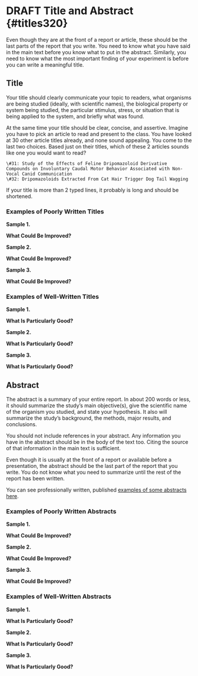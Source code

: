 # DRAFT Title and Abstract {#titles320}

Even though they are at the front of a report or article, these should be the last parts of the report that you write. You need to know what you have said in the main text before you know what to put in the abstract. Similarly, you need to know what the most important finding of your experiment is before you can write a meaningful title.


## Title

Your title should clearly communicate your topic to readers, what organisms are being studied (ideally, with scientific names), the biological property or system being studied, the particular stimulus, stress, or situation that is being applied to the system, and briefly what was found. 

At the same time your title should be clear, concise, and assertive. Imagine you have to pick an article to read and present to the class. You have looked at 30 other article titles already, and none sound appealing. You come to the last two choices. Based just on their titles, which of these 2 articles sounds like one you would want to read?

	\#31: Study of the Effects of Feline Dripomazoloid Derivative Compounds on Involuntary Caudal Motor Behavior Associated with Non-Vocal Canid Communication
	\#32: Dripomazoloids Extracted From Cat Hair Trigger Dog Tail Wagging

If your title is more than 2 typed lines, it probably is long and should be shortened.


### Examples of Poorly Written Titles

__Sample 1.__

__What Could Be Improved?__

__Sample 2.__

__What Could Be Improved?__

__Sample 3.__

__What Could Be Improved?__


### Examples of Well-Written Titles

__Sample 1.__

__What Is Particularly Good?__

__Sample 2.__

__What Is Particularly Good?__

__Sample 3.__

__What Is Particularly Good?__


## Abstract

The abstract is a summary of your entire report. In about 200 words or less, it should summarize the study’s main objective(s), give the scientific name of the organism you studied, and state your hypothesis. It also will summarize the study’s background, the methods, major results, and conclusions.  

You should not include references in your abstract. Any information you have in the abstract should be in the body of the text too. Citing the source of that information in the main text is sufficient. 

Even though it is usually at the front of a report or available before a presentation, the abstract should be the last part of the report that you write. You do not know what you need to summarize until the rest of the report has been written.

You can see professionally written, published [examples of some abstracts here](#paraphrasingone506).


### Examples of Poorly Written Abstracts

__Sample 1.__

__What Could Be Improved?__

__Sample 2.__

__What Could Be Improved?__

__Sample 3.__

__What Could Be Improved?__


### Examples of Well-Written Abstracts

__Sample 1.__

__What Is Particularly Good?__

__Sample 2.__

__What Is Particularly Good?__

__Sample 3.__

__What Is Particularly Good?__




